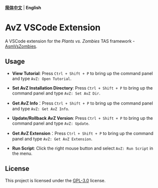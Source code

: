 **[简体中文](./README.md)** | **English**

# AvZ VSCode Extension

A VSCode extension for the _Plants vs. Zombies_ TAS framework - [AsmVsZombies](https://github.com/vector-wlc/AsmVsZombies).

## Usage

- **View Tutorial**: Press `Ctrl + Shift + P` to bring up the command panel and type `AvZ: Open Tutorial`.

- **Set AvZ Installation Directory**: Press `Ctrl + Shift + P` to bring up the command panel and type `AvZ: Set AvZ Dir`.

- **Get AvZ Info**：Press `Ctrl + Shift + P` to bring up the command panel and type `AvZ: Get AvZ Info`.

- **Update/Rollback AvZ Version**: Press `Ctrl + Shift + P` to bring up the command panel and type `AvZ: Update`.

- **Get AvZ Extension**：Press `Ctrl + Shift + P` to bring up the command panel and type `AvZ: Get AvZ Extension`.

- **Run Script**: Click the right mouse button and select `AvZ: Run Script` in the menu.

## License

This project is licensed under the [GPL-3.0](https://www.gnu.org/licenses/gpl-3.0.html) license.
